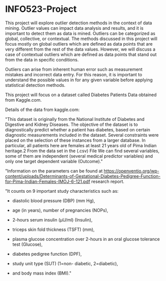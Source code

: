 
# INFO523-Project

This project will explore outlier detection methods in the context of
data mining. Outlier values can impact data analysis and results, and it
is important to detect them as data is mined. Outliers can be
categorized as global, collective, or contextual. The methods discussed
in this project will focus mostly on global outliers which are defined
as data points that are very different from the rest of the data values.
However, we will discuss a case of contextual outliers which are defined
as data points that stand out from the data in specific conditions.

Outliers can arise from inherent human error such as measurement
mistakes and incorrect data entry. For this reason, it is important to
understand the possible values in for any given variable before applying
statistical detection methods.

This project will focus on a dataset called Diabetes Patients Data
obtained from Kaggle.com.

Details of the data from kaggle.com:

"This dataset is originally from the National Institute of Diabetes and
Digestive and Kidney Diseases. The objective of the dataset is to
diagnostically predict whether a patient has diabetes, based on certain
diagnostic measurements included in the dataset. Several constraints
were placed on the selection of these instances from a larger database.
In particular, all patients here are females at least 21 years old of
Pima Indian heritage.2 From the data set in the (.csv) File We can find
several variables, some of them are independent (several medical
predictor variables) and only one target dependent variable (Outcome)."

"Information on the parameters can be found at
<https://openventio.org/wp-content/uploads/Determinants-of-Gestational-Diabetes-Pedigree-Function-for-Pima-Indian-Females-IMOJ-6-121.pdf>
research report.

"It counts on 9 important study characteristics such as:

-   diastolic blood pressure (DBP) (mm Hg),

-   age (in years), number of pregnancies (NOPs),

-    2-hours serum insulin (µU/ml) (Insulin),

-   triceps skin fold thickness (TSFT) (mm),

-   plasma glucose concentration over 2-hours in an oral glucose
    tolerance test (Glucose),

-   diabetes pedigree function (DPF),

-   study unit type (SUT) (1=non- diabetic, 2=diabetic),

-   and body mass index (BMI)."
